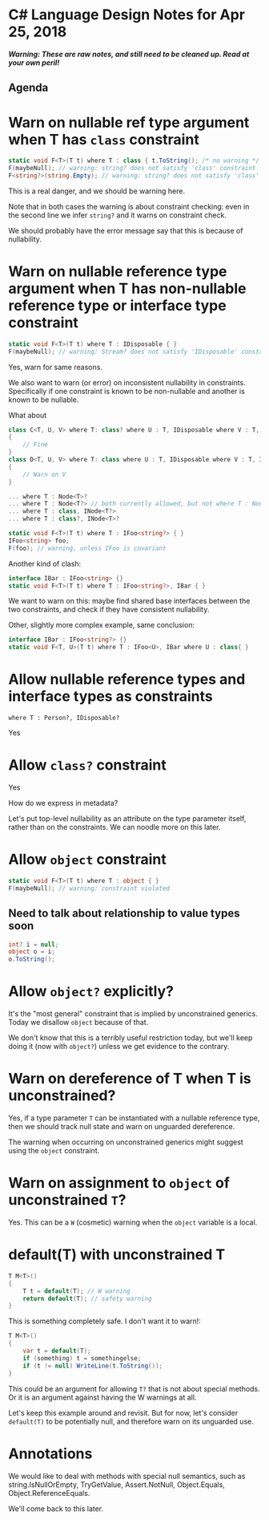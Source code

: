 ﻿# C# Language Design Notes for Apr 25, 2018

***Warning: These are raw notes, and still need to be cleaned up. Read at your own peril!***

## Agenda


# Warn on nullable ref type argument when T has `class` constraint

``` c#
static void F<T>(T t) where T : class { t.ToString(); /* no warning */ }
F(maybeNull); // warning: string? does not satisfy 'class' constraint
F<string?>(string.Empty); // warning: string? does not satisfy 'class' constraint
```

This is a real danger, and we should be warning here.

Note that in both cases the warning is about constraint checking: even in the second line we infer `string?` and it warns on constraint check.

We should probably have the error message say that this is because of nullability.


# Warn on nullable reference type argument when T has non-nullable reference type or interface type constraint

``` c#
static void F<T>(T t) where T : IDisposable { }
F(maybeNull); // warning: Stream? does not satisfy 'IDisposable' constraint
```
Yes, warn for same reasons.

We also want to warn (or error) on inconsistent nullability in constraints. Specifically if one constraint is known to be non-nullable and another is known to be nullable.

What about

``` c#
class C<T, U, V> where T: class? where U : T, IDisposable where V : T, IDisposable?
{
    // Fine
}
class D<T, U, V> where T: class where U : T, IDisposable where V : T, IDisposable?
{
    // Warn on V
}
```

``` c#
... where T : Node<T>?
... where T : Node<T?> // both currently allowed, but not where T : Node<T?>?
... where T : class, INode<T?>
... where T : class?, INode<T>?
```

``` c#
static void F<T>(T t) where T : IFoo<string?> { }
IFoo<string> foo;
F(foo); // warning, unless IFoo is covariant
```

Another kind of clash:

``` c#
interface IBar : IFoo<string> {}
static void F<T>(T t) where T : IFoo<string?>, IBar { }
```

We want to warn on this: maybe find shared base interfaces between the two constraints, and check if they have consistent nullability.

Other, slightly more complex example, same conclusion: 
``` c#
interface IBar : IFoo<string?> {}
static void F<T, U>(T t) where T : IFoo<U>, IBar where U : class{ }
```


# Allow nullable reference types and interface types as constraints 

`where T : Person?, IDisposable?`

Yes

# Allow `class?` constraint

Yes

How do we express in metadata?

Let's put top-level nullability as an attribute on the type parameter itself, rather than on the constraints. We can noodle more on this later.

# Allow `object` constraint

``` c#
static void F<T>(T t) where T : object { }
F(maybeNull); // warning: constraint violated
```

## Need to talk about relationship to value types soon

``` c#
int? i = null;
object o = i;
o.ToString();
```

# Allow `object?` explicitly?

It's the "most general" constraint that is implied by unconstrained generics. Today we disallow `object` because of that. 

We don't know that this is a terribly useful restriction today, but we'll keep doing it (now with `object?`) unless we get evidence to the contrary.


# Warn on dereference of T when T is unconstrained?

Yes, if a type parameter `T` can be instantiated with a nullable reference type, then we should track null state and warn on unguarded dereference.

The warning when occurring on unconstrained generics might suggest using the `object` constraint.


# Warn on assignment to `object` of unconstrained `T`?

Yes. This can be a `W` (cosmetic) warning when the `object` variable is a local.


# default(T) with unconstrained T

``` c#
T M<T>()
{
    T t = default(T); // W warning
    return default(T); // safety warning
}
```

This is something completely safe. I don't want it to warn!:

``` c#
T M<T>()
{
    var t = default(T);
    if (something) t = somethingelse;
    if (t != null) WriteLine(t.ToString());
}
```

This could be an argument for allowing `T?` that is not about special methods. Or it is an argument against having the W warnings at all.

Let's keep this example around and revisit. But for now, let's consider `default(T)` to be potentially null, and therefore warn on its unguarded use.


# Annotations

We would like to deal with methods with special null semantics, such as string.IsNullOrEmpty, TryGetValue, Assert.NotNull, Object.Equals, Object.ReferenceEquals.

We'll come back to this later.
